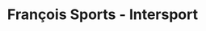 ---
title: "François Sports - Intersport"
url: /bremblens/francois-sports-intersport/
shop: Sport
---